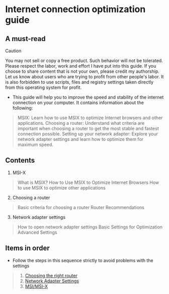 # Internet connection optimization guide

## A must-read
> [!CAUTION] 
> You may not sell or copy a free product. Such behavior will not be tolerated. Please respect the labor, work and effort I have put into this guide. If you choose to share content that is not your own, please credit my authorship. Let us know about users who are trying to profit from other people's labor. It is also forbidden to use scripts, files and registry settings taken directly from this operating system for profit.

- This guide will help you to improve the speed and stability of the internet connection on your computer. It contains information about the following:

> MSIX: Learn how to use MSIX to optimize Internet browsers and other applications.
> Choosing a router: Understand what criteria are important when choosing a router to get the most stable and fastest connection possible.
> Setting up your network adapter: Explore your network adapter settings and learn how to optimize them for maximum speed.

## Contents

1. MSI-X

> What is MSIX?
> How to Use MSIX to Optimize Internet Browsers
> How to use MSIX to optimize other applications
> 
2. Choosing a router
> 
> Basic criteria for choosing a router
> Router Recommendations
> 
3. Network adapter settings
> 
> How to open network adapter settings
> Basic Settings for Optimization
> Advanced Settings

## Items in order

- Follow the steps in this sequence strictly to avoid problems with the settings

> 1. [Choosing the right router](https://github.com/couwthynokap/Fundamental-guide-to-stabilizing-the-internet/blob/main/contents/routers.md)
> 2. [Network Adapter Settings](https://github.com/couwthynokap/Fundamental-guide-to-stabilizing-the-internet/blob/main/contents/adapter.md)
> 3. [MSI/MSI-X](https://github.com/couwthynokap/Fundamental-guide-to-stabilizing-the-internet/blob/main/contents/msix.md)
